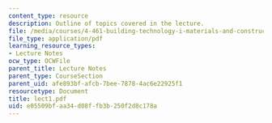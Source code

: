 ```yaml
---
content_type: resource
description: Outline of topics covered in the lecture.
file: /media/courses/4-461-building-technology-i-materials-and-construction-fall-2004/e05509bfaa34d08ffb3b250f2d8c178a_lect1.pdf
file_type: application/pdf
learning_resource_types:
- Lecture Notes
ocw_type: OCWFile
parent_title: Lecture Notes
parent_type: CourseSection
parent_uid: afe893bf-afcb-7bee-7878-4ac6e22925f1
resourcetype: Document
title: lect1.pdf
uid: e05509bf-aa34-d08f-fb3b-250f2d8c178a
---
```

